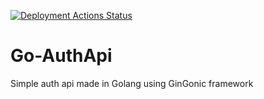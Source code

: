 [![Deployment Actions Status](https://github.com/adrianvillanueva997/Go-AuthApi/workflows/Deployment/badge.svg)](https://github.com/adrianvillanueva997/Go-AuthApi/actions)
# Go-AuthApi
Simple auth api made in Golang using GinGonic framework
